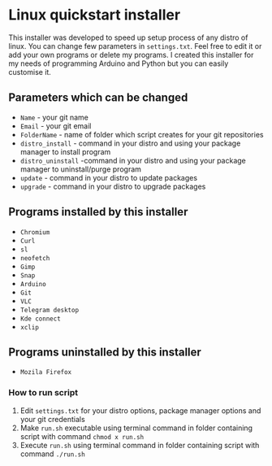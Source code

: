 # Linux quickstart installer

This installer was developed to speed up setup process of any distro of linux. You can change few parameters in ```settings.txt```. Feel free to edit it or add your own programs or delete my programs. I created this installer for my needs of programming Arduino and Python but you can easily customise it.  

## Parameters which can be changed
* ```Name``` - your git name
* ```Email``` - your git email
* ```FolderName``` - name of folder which script creates for your git repositories
* ```distro_install``` - command in your distro and using your package manager to install program
* ```distro_uninstall``` -command in your distro and using your package manager to uninstall/purge program
* ```update``` - command in your distro to update packages
* ```upgrade``` - command in your distro to upgrade packages

## Programs installed by this installer
* ```Chromium```
* ```Curl ```
* ```sl ```
* ```neofetch ```
* ```Gimp ```
* ```Snap ```
* ```Arduino ```
* ```Git ```
* ```VLC ```
* ```Telegram desktop ```
* ```Kde connect ```
* ```xclip ```

## Programs uninstalled by this installer
* ```Mozila Firefox```

### How to run script
1. Edit ```settings.txt``` for your distro options, package manager options and your git credentials
1. Make ```run.sh``` executable using terminal command in folder containing script with command ```chmod x run.sh```
1. Execute ```run.sh``` using terminal command in folder containing script with command ```./run.sh```
